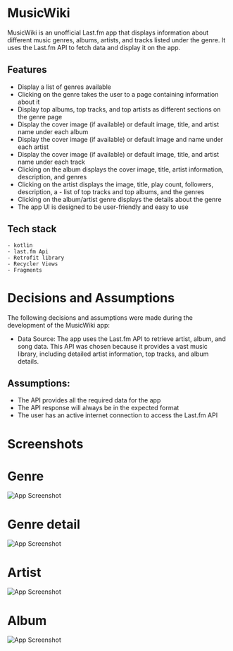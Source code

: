 # MusicWiki

MusicWiki is an unofficial Last.fm app that displays information about different music genres, albums, artists, and tracks listed under the genre. It uses the Last.fm API to fetch data and display it on the app.
## Features

- Display a list of genres available
- Clicking on the genre takes the user to a page containing information about it
- Display top albums, top tracks, and top artists as different sections on the genre page
- Display the cover image (if available) or default image, title, and artist name under each album
- Display the cover image (if available) or default image and name under each artist
- Display the cover image (if available) or default image, title, and artist name under each track
- Clicking on the album displays the cover image, title, artist information, description, and genres
- Clicking on the artist displays the image, title, play count, followers, description, a - list of top tracks and top albums, and the genres
- Clicking on the album/artist genre displays the details about the genre
- The app UI is designed to be user-friendly and easy to use




##  Tech stack
```
- kotlin
- last.fm Api
- Retrofit library
- Recycler Views
- Fragments
```
# Decisions and Assumptions
The following decisions and assumptions were made during the development of the MusicWiki app:

- Data Source: The app uses the Last.fm API to retrieve artist, album, and song data. This API was chosen because it provides a vast music library, including detailed artist information, top tracks, and album details.
## Assumptions:

- The API provides all the required data for the app
- The API response will always be in the expected format
- The user has an active internet connection to access the Last.fm API


###
# Screenshots

# Genre 

![App Screenshot](https://res.cloudinary.com/dzu4lwzdc/image/upload/v1677243076/m2_ow0l3t.jpg)

#
# Genre detail

![App Screenshot](https://res.cloudinary.com/dzu4lwzdc/image/upload/v1677243076/m3_htj7di.jpg)


#
# Artist

![App Screenshot](https://res.cloudinary.com/dzu4lwzdc/image/upload/v1677243062/mu4_nany02.jpg)

#
# Album

![App Screenshot](https://res.cloudinary.com/dzu4lwzdc/image/upload/v1677243061/m4_k5zasi.jpg)

